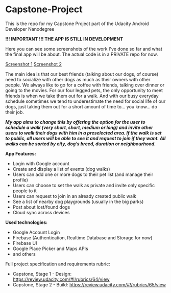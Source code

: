 # Capstone-Project
This is the repo for my Capstone Project part of the Udacity Android Developer Nanodegree

**!!! IMPORTANT !!! THE APP IS STILL IN DEVELOPMENT**

Here you can see some screenshots of the work I've done so far and what the final app will be about. The actual code is in a PRIVATE repo for now.

[Screenshot 1](https://lh3.googleusercontent.com/2Lnu6Wf0MFQEFbVMWdaeSfm8EEBRYGlI1PseBhVem_mxzKKvHCgFSSawxyK_vAFtnRLz1F-80uGYIizJJgDz-MGHdODkAbSJ_NRmMPLrYcZepcBVgDhc1b6gNfp3Lb_KAADXO0SIjJnELwhCDzJHsOVPKYWrsnMcC1FHPFiS7x9WQOn1OZiusz6PV8kc7N9-7eWnc3EPMo-IRJfznp1YU7uZy5OON6POdildYzXfZImsNBay7rvnGkpiqvxnbJNiu9CzFrVlfL1CxYYLMPkmeTt6QnvutEtG0OMr1Uhgi3RdTEOyRapl0NIQzX128fykGA85gVGPri0Yq3x8pWpics3Qvu8f1J2rQaJGaqOEOtbe5gw0FBK6cS1WDrG0nvxmpVhSPeNKpZjuPmgnzkpTlP6JKsHTI80j7NvyLICHGlz3wPPFUrwfnf55k3O2zi-FkByYs8qlwz5XJojXFqNXR0-tDp8-YB5su7AC6dJNvmG4EHvUeIVAImQ6yihIhtL87HKvfhi7CXUzxfCw7J_859OwJE9WD_yRtK4V4d90wNjkZTVOtxoypQXeyBy2__1Fa9PKmHUIXdSl0Vcsf77lqg-bskMNuFTny5R-P158=s848-no)
[Screenshot 2](https://lh3.googleusercontent.com/tg51wLGGCwBGgNyFUofEMTCOlRKtLCkZMMM1_JKffbxWuuuAjIshyR7P8AeWxS447P-TfyT5xBkQG1N8_4Emge5Ro6yjVNZdjpoOjUnvWSOj7qCMyuzbtms6YYmK58mLfZUPEISITxcD9QZ1YS07qrUuRhogkJ3yD-sGwmG7PAIdJNhjhRDLaancvOZJz3vRmSfWbkbGAv_MrMka_TyGB_wCKj-v9y37NeUHt8sYJO-2VHS22Cks6jhHcJvRPl_07rdfSRylEtTn3Op7yf8Lx-kdj01MgInS5Dmy8ZuLc2qRmyfZWhzpB6C0WRBWcsd9uNKqhoW_HZnI9MHyHhXOFpzGyaiNrh-6MONMhQ0A-e-Z67gaqzgZ00Lnqoianjan4eX3gYtO-hpoUEv9DkppgepCviWlSO2krF_bMLNUwwxRXvmL5NljZ9XsLPkm0u9pnPWB-Sji9M1-wa3nDDF028q3cfEXR6828kLkXeH0wZSXdKsq-qDiYJ52dmDHbT4fPCyp0rAas-LcB3kSDJlm8h8FR5aEmPOCdsl9Shd5N4ADhZ4nH2cN4UQrgCeWAh_rQQnC56H34oF_bbLQygiqK0DYqHaPeM788XYd5fL4=w1131-h848-no)

The main idea is that our best friends (talking about our dogs, of course) need to socialize with other dogs as much as their owners with other people. We always like to go for a coffee with friends, talking over dinner or going to the movies. For our four legged pets, the only opportunity to meet friends is when we take them out for a walk. And with our busy everyday schedule sometimes we tend to underestimate the need for social life of our dogs, just taking them out for a short amount of time to… you know… do their job.
 
**_My app aims to change this by offering the option for the user to schedule a walk (very short, short, medium or long) and invite other users to walk their dogs with him in a preselected area. If the walk is set to public, all users will be able to see it and request to join if they want. All walks can be sorted by city, dog’s breed, duration or neighbourhood._**

**App Features:**
* Login with Google account
* Create and display a list of events (dog walks)
* Users can add one or more dogs to their pet list (and manage their profile)
* Users can choose to set the walk as private and invite only specific people to it
* Users can request to join in an already created public walk
* See a list of nearby dog playgrounds (usually in the big parks)
* Post about lost/found dogs
* Cloud sync across devices

**Used technologies:**
* Google Account Login
* Firebase (Authentication, Realtime Database and Storage for now)
* Firebase UI
* Google Place Picker and Maps APIs 
* and others


Full project specification and requirements rubric: 
 * Capstone, Stage 1 - Design: https://review.udacity.com/#!/rubrics/64/view
 * Capstone, Stage 2 - Build:  https://review.udacity.com/#!/rubrics/65/view
